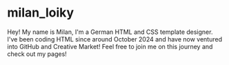 # milan_loiky

Hey! My name is Milan, I'm a German HTML and CSS template designer. I've been coding HTML since around October 2024 and have now ventured into GitHub and Creative Market! Feel free to join me on this journey and check out my pages!

